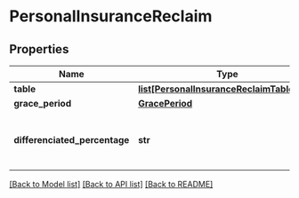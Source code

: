 # PersonalInsuranceReclaim

## Properties
Name | Type | Description | Notes
------------ | ------------- | ------------- | -------------
**table** | [**list[PersonalInsuranceReclaimTableItem]**](PersonalInsuranceReclaimTableItem.md) |  | [optional] 
**grace_period** | [**GracePeriod**](GracePeriod.md) |  | 
**differenciated_percentage** | **str** | Campo aberto (possibilidade de incluir URL) | [optional] 

[[Back to Model list]](../README.md#documentation-for-models) [[Back to API list]](../README.md#documentation-for-api-endpoints) [[Back to README]](../README.md)

